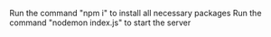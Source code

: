 Run the command "npm i" to install all necessary packages
Run the command "nodemon index.js" to start the server
